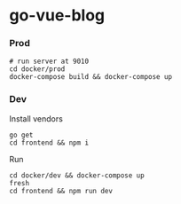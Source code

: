 # go-vue-blog

### Prod
```
# run server at 9010
cd docker/prod
docker-compose build && docker-compose up
```

### Dev
Install vendors

```
go get
cd frontend && npm i
```

Run

```
cd docker/dev && docker-compose up
fresh
cd frontend && npm run dev
```
